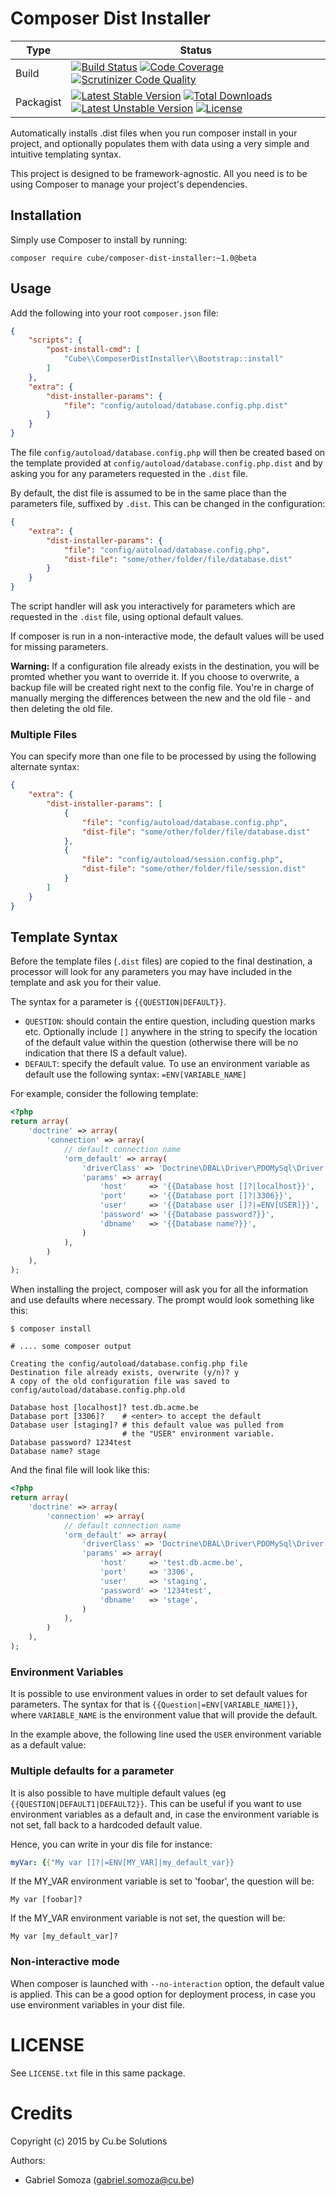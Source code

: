 # Composer Dist Installer
|Type|Status|
|----|----|
|Build|[![Build Status](https://travis-ci.org/Cube-Solutions/composer-dist-installer.svg?branch=master)](https://travis-ci.org/Cube-Solutions/composer-dist-installer) [![Code Coverage](https://scrutinizer-ci.com/g/Cube-Solutions/composer-dist-installer/badges/coverage.png?b=master)](https://scrutinizer-ci.com/g/Cube-Solutions/composer-dist-installer/?branch=master) [![Scrutinizer Code Quality](https://scrutinizer-ci.com/g/Cube-Solutions/composer-dist-installer/badges/quality-score.png?b=master)](https://scrutinizer-ci.com/g/Cube-Solutions/composer-dist-installer/?branch=master)|
|Packagist|[![Latest Stable Version](https://poser.pugx.org/cube/composer-dist-installer/v/stable.svg)](https://packagist.org/packages/cube/composer-dist-installer) [![Total Downloads](https://poser.pugx.org/cube/composer-dist-installer/downloads.svg)](https://packagist.org/packages/cube/composer-dist-installer) [![Latest Unstable Version](https://poser.pugx.org/cube/composer-dist-installer/v/unstable.svg)](https://packagist.org/packages/cube/composer-dist-installer) [![License](https://poser.pugx.org/cube/composer-dist-installer/license.svg)](https://packagist.org/packages/cube/composer-dist-installer)|

Automatically installs .dist files when you run composer install in your project, and optionally populates them with
data using a very simple and intuitive templating syntax.

This project is designed to be framework-agnostic. All you need is to be using Composer to manage your project's dependencies.

## Installation

Simply use Composer to install by running:

    composer require cube/composer-dist-installer:~1.0@beta

## Usage

Add the following into your root `composer.json` file:

```json
{
    "scripts": {
        "post-install-cmd": [
            "Cube\\ComposerDistInstaller\\Bootstrap::install"
        ]
    },
    "extra": {
        "dist-installer-params": {
            "file": "config/autoload/database.config.php.dist"
        }
    }
}
```

The file `config/autoload/database.config.php` will then be created based on the template provided at
`config/autoload/database.config.php.dist` and by asking you for any parameters requested in the `.dist` file.

By default, the dist file is assumed to be in the same place than the parameters file, suffixed by ``.dist``. 
This can be changed in the configuration:

```json
{
    "extra": {
        "dist-installer-params": {
            "file": "config/autoload/database.config.php",
            "dist-file": "some/other/folder/file/database.dist"
        }
    }
}
```

The script handler will ask you interactively for parameters which are requested in the `.dist` file, using optional
default values.

If composer is run in a non-interactive mode, the default values will be used for missing parameters.

**Warning:** If a configuration file already exists in the destination, you will be promted whether you want to override
it. If you choose to overwrite, a backup file will be created right next to the config file. You're in charge of 
manually merging the differences between the new and the old file - and then deleting the old file.

### Multiple Files
You can specify more than one file to be processed by using the following alternate syntax:

```json
{
    "extra": {
        "dist-installer-params": [
            {
                "file": "config/autoload/database.config.php",
                "dist-file": "some/other/folder/file/database.dist"
            },
            {
                "file": "config/autoload/session.config.php",
                "dist-file": "some/other/folder/file/session.dist"
            }
        ]
    }
}
```

## Template Syntax
Before the template files (`.dist` files) are copied to the final destination, a processor will look for any parameters
you may have included in the template and ask you for their value.
 
The syntax for a parameter is `{{QUESTION|DEFAULT}}`.

* `QUESTION`: should contain the entire question, including question marks etc. Optionally include `[]` anywhere in the 
    string to specify the location of the default value within the question (otherwise there will be no indication that
    there IS a default value).
* `DEFAULT`: specify the default value. To use an environment variable as default use the following syntax: 
    `=ENV[VARIABLE_NAME]`

For example, consider the following template:
```php
<?php
return array(
    'doctrine' => array(
        'connection' => array(
            // default connection name
            'orm_default' => array(
                'driverClass' => 'Doctrine\DBAL\Driver\PDOMySql\Driver',
                'params' => array(
                    'host'     => '{{Database host []?|localhost}}',
                    'port'     => '{{Database port []?|3306}}',
                    'user'     => '{{Database user []?|=ENV[USER]}}',
                    'password' => '{{Database password?}}',
                    'dbname'   => '{{Database name?}}',
                )
            ),
        )
    ),
);
```

When installing the project, composer will ask you for all the information and use defaults where necessary. The prompt
would look something like this:

```
$ composer install

# .... some composer output

Creating the config/autoload/database.config.php file
Destination file already exists, overwrite (y/n)? y
A copy of the old configuration file was saved to config/autoload/database.config.php.old

Database host [localhost]? test.db.acme.be
Database port [3306]?    # <enter> to accept the default
Database user [staging]? # this default value was pulled from
                         # the "USER" environment variable.
Database password? 1234test
Database name? stage
```

And the final file will look like this:

```php
<?php
return array(
    'doctrine' => array(
        'connection' => array(
            // default connection name
            'orm_default' => array(
                'driverClass' => 'Doctrine\DBAL\Driver\PDOMySql\Driver',
                'params' => array(
                    'host'     => 'test.db.acme.be',
                    'port'     => '3306',
                    'user'     => 'staging',
                    'password' => '1234test',
                    'dbname'   => 'stage',
                )
            ),
        )
    ),
);
```
### Environment Variables
It is possible to use environment values in order to set default values for parameters. The syntax for that is
`{{Question|=ENV[VARIABLE_NAME]}}`, where `VARIABLE_NAME` is the environment value that will provide the default.

In the example above, the following line used the `USER` environment variable as a default value:

### Multiple defaults for a parameter
It is also possible to have multiple default values (eg `{{QUESTION|DEFAULT1|DEFAULT2}}`.
This can be useful if you want to use environment variables as a default and, in case the environment variable is not set, fall back to a hardcoded default value.

Hence, you can write in your dis file for instance:
```yaml
myVar: {{"My var []?|=ENV[MY_VAR]|my_default_var}}
```

If the MY_VAR environment variable is set to 'foobar', the question will be:
```
My var [foobar]?
```

If the MY_VAR environment variable is not set, the question will be:
```
My var [my_default_var]?
```

### Non-interactive mode
When composer is launched with `--no-interaction` option, the default value is applied.
This can be a good option for deployment process, in case you use environment variables in your dist file.

# LICENSE
See `LICENSE.txt` file in this same package.

# Credits

Copyright (c) 2015 by Cu.be Solutions

Authors:
* Gabriel Somoza (gabriel.somoza@cu.be)
